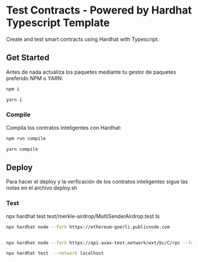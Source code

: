# Test Contracts - Powered by Hardhat Typescript Template

Create and test smart contracts using Hardhat with Typescript.


## Get Started

Antes de nada actualiza los paquetes mediante tu gestor de paquetes preferido NPM o YARN:

```sh
npm i
```

```sh
yarn i
```

### Compile

Compila los contratos inteligentes con Hardhat:

```sh
npm run compile
```
```sh
yarn compile
```

## Deploy

Para hacer el deploy y la verficación de los contratos inteligentes sigue las notas en el archivo deploy.sh

### Test


npx hardhat test test/merkle-airdrop/MultiSenderAirdrop.test.ts

```sh
npx hardhat node --fork https://ethereum-goerli.publicnode.com


npx hardhat node --fork https://api.avax-test.network/ext/bc/C/rpc --fork-block-number 18071664

npx hardhat test  --network localhost
```
